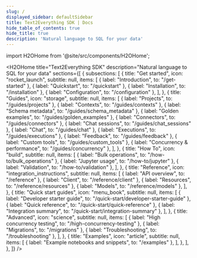 ```yaml
---
slug: /
displayed_sidebar: defaultSidebar
title: Text2Everything SDK | Docs
hide_table_of_contents: true
hide_title: true
description: 'Natural language to SQL for your data'
---
```


import H2OHome from '@site/src/components/H2OHome';

<H2OHome title="Text2Everything SDK" description="Natural language to SQL for your data" sections={[
  {
    subsections: [
      {
        title: "Get started",
        icon: "rocket_launch",
        subtitle: null,
        items: [
          { label: "Introduction", to: "/get-started" },
          { label: "Quickstart", to: "/quickstart" },
          { label: "Installation", to: "/installation" },
          { label: "Configuration", to: "/configuration" },
        ],
      },
      {
        title: "Guides",
        icon: "storage",
        subtitle: null,
        items: [
          { label: "Projects", to: "/guides/projects" },
          { label: "Contexts", to: "/guides/contexts" },
          { label: "Schema metadata", to: "/guides/schema_metadata" },
          { label: "Golden examples", to: "/guides/golden_examples" },
          { label: "Connectors", to: "/guides/connectors" },
          { label: "Chat sessions", to: "/guides/chat_sessions" },
          { label: "Chat", to: "/guides/chat" },
          { label: "Executions", to: "/guides/executions" },
          { label: "Feedback", to: "/guides/feedback" },
          { label: "Custom tools", to: "/guides/custom_tools" },
          { label: "Concurrency & performance", to: "/guides/concurrency" },
        ],
      },
      {
        title: "How To",
        icon: "build",
        subtitle: null,
        items: [
          { label: "Bulk operations", to: "/how-to/bulk_operations" },
          { label: "Jupyter usage", to: "/how-to/jupyter" },
          { label: "Validation", to: "/how-to/validation" },
        ],
      },
      {
        title: "Reference",
        icon: "integration_instructions",
        subtitle: null,
        items: [
          { label: "API overview", to: "/reference" },
          { label: "Client", to: "/reference/client" },
          { label: "Resources", to: "/reference/resources" },
          { label: "Models", to: "/reference/models" },
        ],
      },
      {
        title: "Quick start guides",
        icon: "menu_book",
        subtitle: null,
        items: [
          { label: "Developer starter guide", to: "/quick-start/developer-starter-guide" },
          { label: "Quick reference", to: "/quick-start/quick-reference" },
          { label: "Integration summary", to: "/quick-start/integration-summary" },
        ],
      },
      {
        title: "Advanced",
        icon: "science",
        subtitle: null,
        items: [
          { label: "High concurrency testing", to: "/high-concurrency-testing" },
          { label: "Migrations", to: "/migrations" },
          { label: "Troubleshooting", to: "/troubleshooting" },
        ],
      },
      {
        title: "Examples",
        icon: "article",
        subtitle: null,
        items: [
          { label: "Example notebooks and snippets", to: "/examples" },
        ],
      },
    ],
  },
]} />